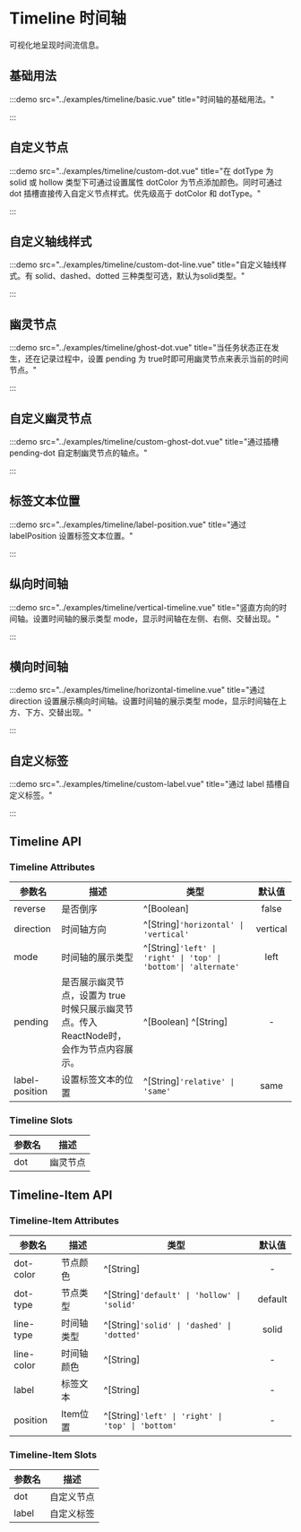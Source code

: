 # Timeline 时间轴

可视化地呈现时间流信息。

## 基础用法

:::demo src="../examples/timeline/basic.vue" title="时间轴的基础用法。"

:::

## 自定义节点

:::demo src="../examples/timeline/custom-dot.vue" title="在 dotType 为 solid 或 hollow 类型下可通过设置属性 dotColor 为节点添加颜色。同时可通过 dot 插槽直接传入自定义节点样式。优先级高于 dotColor 和 dotType。"

:::

## 自定义轴线样式

:::demo src="../examples/timeline/custom-dot-line.vue" title="自定义轴线样式。有 solid、dashed、dotted 三种类型可选，默认为solid类型。"

:::

## 幽灵节点

:::demo src="../examples/timeline/ghost-dot.vue" title="当任务状态正在发生，还在记录过程中，设置 pending 为 true时即可用幽灵节点来表示当前的时间节点。"

:::

## 自定义幽灵节点

:::demo src="../examples/timeline/custom-ghost-dot.vue" title="通过插槽 pending-dot 自定制幽灵节点的轴点。"

:::

## 标签文本位置

:::demo src="../examples/timeline/label-position.vue" title="通过 labelPosition 设置标签文本位置。"

:::

## 纵向时间轴

:::demo src="../examples/timeline/vertical-timeline.vue" title="竖直方向的时间轴。设置时间轴的展示类型 mode，显示时间轴在左侧、右侧、交替出现。"

:::

## 横向时间轴

:::demo src="../examples/timeline/horizontal-timeline.vue" title="通过 direction 设置展示横向时间轴。设置时间轴的展示类型 mode，显示时间轴在上方、下方、交替出现。"

:::

## 自定义标签

:::demo src="../examples/timeline/custom-label.vue" title="通过 label 插槽自定义标签。"

:::

## Timeline API

### Timeline Attributes

| 参数名 | 描述 | 类型 | 默认值 |
| ------ | ---- | ---- | :----: |
| reverse | 是否倒序 | ^[Boolean] | false |
| direction | 时间轴方向 | ^[String]`'horizontal' \| 'vertical'`| vertical |
| mode | 时间轴的展示类型 | ^[String]`'left' \| 'right' \| 'top' \| 'bottom'\| 'alternate'`| left |
| pending | 是否展示幽灵节点，设置为 true 时候只展示幽灵节点。传入ReactNode时，会作为节点内容展示。 | ^[Boolean] ^[String] | - |
| label-position | 设置标签文本的位置 | ^[String]`'relative' \| 'same'`| same |

### Timeline Slots

| 参数名 | 描述 |
| ------ | ---- |
| dot | 幽灵节点 | - |

<!-- Timeline-Item -->
## Timeline-Item API

### Timeline-Item Attributes

| 参数名 | 描述 | 类型 | 默认值 |
| ------ | ---- | ---- | :----: |
| dot-color | 节点颜色 | ^[String] | - |
| dot-type | 节点类型 | ^[String]`'default' \| 'hollow' \| 'solid'`| default |
| line-type | 时间轴类型 | ^[String]`'solid' \| 'dashed' \| 'dotted'`| solid |
| line-color | 时间轴颜色 | ^[String] | - |
| label | 标签文本 | ^[String] | - |
| position | Item位置 | ^[String]`'left' \| 'right' \| 'top' \| 'bottom'` | - |

### Timeline-Item Slots

| 参数名 | 描述 |
| ------ | ---- |
| dot | 自定义节点 | - |
| label | 自定义标签 | - |
